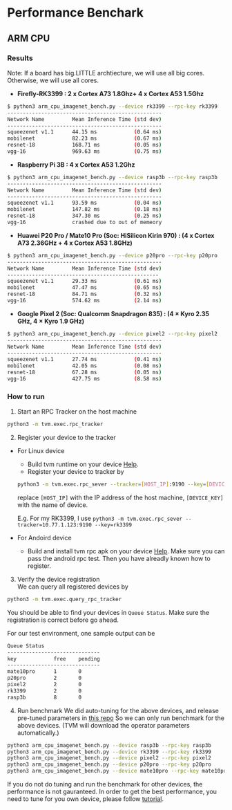 # Performance Benchark

## ARM CPU

### Results
Note: If a board has big.LITTLE archtiecture, we will use all big cores.
Otherwise, we will use all cores.

- **Firefly-RK3399 : 2 x Cortex A73 1.8Ghz+ 4 x Cortex A53 1.5Ghz**

```bash
$ python3 arm_cpu_imagenet_bench.py --device rk3399 --rpc-key rk3399
--------------------------------------------------
Network Name         Mean Inference Time (std dev)
--------------------------------------------------
squeezenet v1.1      44.15 ms            (0.64 ms)
mobilenet            82.23 ms            (0.67 ms)
resnet-18            168.71 ms           (0.05 ms)
vgg-16               969.63 ms           (0.75 ms)  
```

- **Raspberry Pi 3B : 4 x Cortex A53 1.2Ghz**

```bash
$ python3 arm_cpu_imagenet_bench.py --device rasp3b --rpc-key rasp3b
--------------------------------------------------
Network Name         Mean Inference Time (std dev)
--------------------------------------------------
squeezenet v1.1      93.59 ms            (0.04 ms)
mobilenet            147.82 ms           (0.18 ms)
resnet-18            347.30 ms           (0.25 ms)
vgg-16               crashed due to out of memeory
```

- **Huawei P20 Pro / Mate10 Pro (Soc: HiSilicon Kirin 970) : (4 x Cortex A73 2.36GHz + 4 x Cortex A53 1.8GHz)**

```bash
$ python3 arm_cpu_imagenet_bench.py --device p20pro --rpc-key p20pro
--------------------------------------------------
Network Name         Mean Inference Time (std dev)
-------------------------------------------------
squeezenet v1.1      29.33 ms            (0.61 ms)
mobilenet            47.47 ms            (0.65 ms)
resnet-18            84.71 ms            (0.32 ms)
vgg-16               574.62 ms           (2.14 ms)

```

- **Google Pixel 2 (Soc: Qualcomm Snapdragon 835) : (4 × Kyro 2.35 GHz, 4 × Kyro 1.9 GHz)**

```bash
$ python3 arm_cpu_imagenet_bench.py --device pixel2 --rpc-key pixel2
--------------------------------------------------
Network Name         Mean Inference Time (std dev)
--------------------------------------------------
squeezenet v1.1      27.74 ms            (0.41 ms)
mobilenet            42.05 ms            (0.08 ms)
resnet-18            67.28 ms            (0.05 ms)
vgg-16               427.75 ms           (8.58 ms)
```

### How to run

1. Start an RPC Tracker on the host machine
```bash
python3 -m tvm.exec.rpc_tracker
```

2. Register your device to the tracker
* For Linux device
  * Build tvm runtime on your device [Help](https://docs.tvm.ai/tutorials/cross_compilation_and_rpc.html#build-tvm-runtime-on-device).
  * Register your device to tracker by
  ```bash
  python3 -m tvm.exec.rpc_sever --tracker=[HOST_IP]:9190 --key=[DEVICE_KEY]
  ```
  replace `[HOST_IP]` with the IP address of the host machine, `[DEVICE_KEY]` with the name of device.
  
  E.g. For my RK3399, I use `python3 -m tvm.exec.rpc_sever --tracker=10.77.1.123:9190 --key=rk3399`

* For Andoird device
   * Build and install tvm rpc apk on your device [Help](https://github.com/dmlc/tvm/tree/master/apps/android_rpc).
     Make sure you can pass the android rpc test. Then you have alreadly known how to register.

3. Verify the device registration  
  We can query all registered devices by
  ```bash
  python3 -m tvm.exec.query_rpc_tracker
  ```
  You should be able to find your devices in `Queue Status`. Make sure
  the registration is correct before go ahead.

  For our test environment, one sample output can be 
  ```bash
  Queue Status                
  ------------------------------
  key            free    pending    
  ------------------------------
  mate10pro      1       0   
  p20pro         2       0  
  pixel2         2       0 
  rk3399         2       0
  rasp3b         8       0
  ```
 4. Run benchmark
  We did auto-tuning for the above devices, and release pre-tuned parameters in [this repo](https://github.com/uwsaml/tvm-distro)
  So we can only run benchmark for the above devices. (TVM will download the operator parameters automatically.)
  ```bash
  python3 arm_cpu_imagenet_bench.py --device rasp3b --rpc-key rasp3b
  python3 arm_cpu_imagenet_bench.py --device rk3399 --rpc-key rk3399
  python3 arm_cpu_imagenet_bench.py --device pixel2 --rpc-key pixel2
  python3 arm_cpu_imagenet_bench.py --device p20pro --rpc-key p20pro
  python3 arm_cpu_imagenet_bench.py --device mate10pro --rpc-key mate10pro  
  ```
  
  If you do not do tuning and run the benchmark for other devices, the performance is not gauranteed.
  In order to get the best performance, you need to tune for you own device, please follow [tutorial](404.html).
